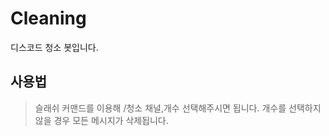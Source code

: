 # Cleaning
디스코드 청소 봇입니다.

## 사용법
> 슬래쉬 커맨드를 이용해 /청소 채널,개수 선택해주시면 됩니다.
> 개수를 선택하지 않을 경우 모든 메시지가 삭제됩니다.
